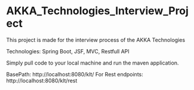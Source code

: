 # AKKA_Technologies_Interview_Project

This project is made for the interview process of the AKKA Technologies

Technologies: Spring Boot, JSF, MVC, Restfull API

Simply pull code to your local machine and run the maven application.

BasePath: http://localhost:8080/klt/
For Rest endpoints: http://localhost:8080/klt/rest

